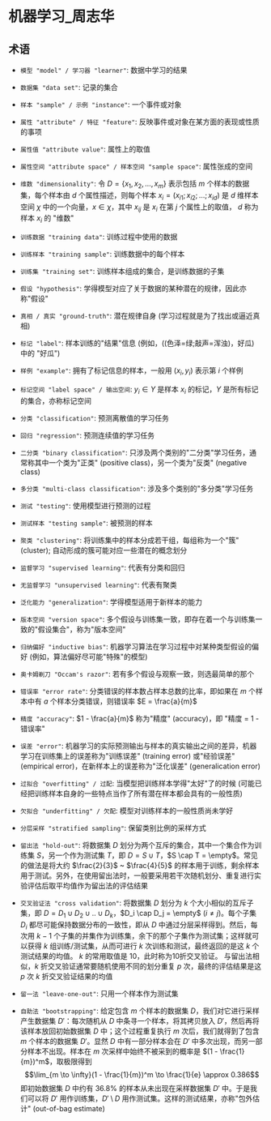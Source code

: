 # 机器学习_周志华
## 术语
- `模型 "model" / 学习器 "learner"`: 数据中学习的结果

- `数据集 "data set"`: 记录的集合

- `样本 "sample" / 示例 "instance"`: 一个事件或对象  

- `属性 "attribute" / 特征 "feature"`: 反映事件或对象在某方面的表现或性质的事项

- `属性值 "attribute value"`: 属性上的取值

- `属性空间 "attribute space" / 样本空间 "sample space"`: 属性张成的空间

- `维数 "dimensionality"`: 令 $D = \{x_1, x_2, ..., x_m\}$ 表示包括 $m$ 个样本的数据集，每个样本由 $d$ 个属性描述，则每个样本 $x_i = (x_{i1}; x_{i2}; ...; x_{id})$ 是 $d$ 维样本空间 $\chi$ 中的一个向量，$x \in \chi$，其中 $x_{ij}$ 是 $x_i$ 在第 $j$ 个属性上的取值， $d$ 称为样本 $x_i$ 的 "维数"

- `训练数据 "training data"`: 训练过程中使用的数据

- `训练样本 "training sample"`: 训练数据中的每个样本

- `训练集 "training set"`: 训练样本组成的集合，是训练数据的子集

- `假设 "hypothesis"`: 学得模型对应了关于数据的某种潜在的规律，因此亦称"假设"

- `真相 / 真实 "ground-truth"`: 潜在规律自身 (学习过程就是为了找出或逼近真相)

- `标记 "label"`: 样本训练的"结果"信息 (例如，((色泽=绿;敲声=浑浊)，好瓜) 中的 "好瓜")

- `样例 "example"`: 拥有了标记信息的样本，一般用 $(x_i, y_i)$ 表示第 $i$ 个样例

- `标记空间 "label space" / 输出空间`: $y_i \in \Upsilon$ 是样本 $x_i$ 的标记，$\Upsilon$ 是所有标记的集合，亦称标记空间

- `分类 "classification"`: 预测离散值的学习任务

- `回归 "regression"`: 预测连续值的学习任务

- `二分类 "binary classification"`: 只涉及两个类别的"二分类"学习任务，通常称其中一个类为"正类" (positive class)，另一个类为"反类" (negative class)

- `多分类 "multi-class classification"`: 涉及多个类别的"多分类"学习任务

- `测试 "testing"`: 使用模型进行预测的过程

- `测试样本 "testing sample"`: 被预测的样本

- `聚类 "clustering"`: 将训练集中的样本分成若干组，每组称为一个"簇" (cluster); 自动形成的簇可能对应一些潜在的概念划分

- `监督学习 "supervised learning"`: 代表有分类和回归

- `无监督学习 "unsupervised learning"`: 代表有聚类

- `泛化能力 "generalization"`: 学得模型适用于新样本的能力

- `版本空间 "version space"`: 多个假设与训练集一致，即存在着一个与训练集一致的"假设集合"，称为"版本空间"

- `归纳偏好 "inductive bias"`: 机器学习算法在学习过程中对某种类型假设的偏好 (例如，算法偏好尽可能"特殊"的模型)

- `奥卡姆剃刀 "Occam's razor"`: 若有多个假设与观察一致，则选最简单的那个

- `错误率 "error rate"`: 分类错误的样本数占样本总数的比率，即如果在 $m$ 个样本中有 $a$ 个样本分类错误，则错误率 $E = \frac{a}{m}$

- `精度 "accuracy"`: $1 - \frac{a}{m}$ 称为"精度" (accuracy)，即 "精度 = 1 - 错误率"

- `误差 "error"`: 机器学习的实际预测输出与样本的真实输出之间的差异，机器学习在训练集上的误差称为"训练误差" (training error) 或"经验误差" (empirical error)，在新样本上的误差称为"泛化误差" (generalication error)

- `过拟合 "overfitting" / 过配`: 当模型把训练样本学得"太好"了的时候 (可能已经把训练样本自身的一些特点当作了所有潜在样本都会具有的一般性质)

- `欠拟合 "underfitting" / 欠配`: 模型对训练样本的一般性质尚未学好

- `分层采样 "stratified sampling"`: 保留类别比例的采样方式

- `留出法 "hold-out"`: 将数据集 $D$ 划分为两个互斥的集合，其中一个集合作为训练集 $S$，另一个作为测试集 $T$，即 $D = S \cup T$，$S \cap T = \empty$。常见的做法是将大约 $\frac{2}{3}$ ~ $\frac{4}{5}$ 的样本用于训练，剩余样本用于测试。另外，在使用留出法时，一般要采用若干次随机划分、重复进行实验评估后取平均值作为留出法的评估结果

- `交叉验证法 "cross validation"`: 将数据集 $D$ 划分为 $k$ 个大小相似的互斥子集，即 $D = D_1 \cup D_2 \cup .. \cup D_k$，$D_i \cap D_j = \empty$ $(i \neq j)$。每个子集 $D_i$ 都尽可能保持数据分布的一致性，即从 $D$ 中通过分层采样得到。然后，每次用 $k - 1$ 个子集的并集作为训练集，余下的那个子集作为测试集；这样就可以获得 $k$ 组训练/测试集，从而可进行 $k$ 次训练和测试，最终返回的是这 $k$ 个测试结果的均值。 $k$ 的常用取值是 10，此时称为10折交叉验证。 与留出法相似，$k$ 折交叉验证通常要随机使用不同的划分重复 $p$ 次，最终的评估结果是这 $p$ 次 $k$ 折交叉验证结果的均值

- `留一法 "leave-one-out"`: 只用一个样本作为测试集

- `自助法 "bootstrapping"`: 给定包含 $m$ 个样本的数据集 $D$，我们对它进行采样产生数据集 $D'$：每次随机从 $D$ 中条寻一个样本，将其拷贝放入 $D'$，然后再将该样本放回初始数据集 $D$ 中；这个过程重复执行 $m$ 次后，我们就得到了包含 $m$ 个样本的数据集 $D'$。显然 $D$ 中有一部分样本会在 $D'$ 中多次出现，而另一部分样本不出现。样本在 $m$ 次采样中始终不被采到的概率是 $(1 - \frac{1}{m})^m$，取极限得到 
    $$\lim_{m \to \infty}(1 - \frac{1}{m})^m \to \frac{1}{e} \approx 0.386$$
    即初始数据集 $D$ 中约有 $36.8\%$ 的样本从未出现在采样数据集 $D'$ 中。于是我们可以将 $D'$ 用作训练集，$D' \setminus D$ 用作测试集。这样的测试结果，亦称"包外估计" (out-of-bag estimate)









